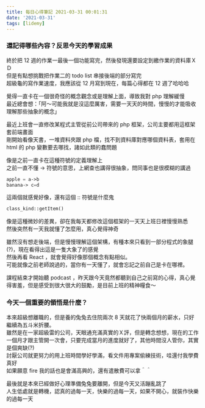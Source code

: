 ```yaml
---
title: 每日心得筆記 2021-03-31 00:01:31
date: '2021-03-31'
tags: [lidemy]
---
```


### 還記得哪些內容？反思今天的學習成果

終於把 12 週的作業一最後一個功能寫完，然後發現還要設定到繳作業的資料庫ＸＤ  
但是有點想挑戰把作業二的 todo list 串接後端的部分寫完  
超級龜的寫作業速度，我應該從 12 月寫到現在，每篇心得都在 12 週了哈哈哈

覺得一直卡在一個很奇怪的概念觀念或是理解上面，導致我對 php 理解緩慢  
最近總會想：「阿～可能我就是沒這麼厲害，需要一天天的時間，慢慢的才能吸收理解那些抽象的概念」

最近上班會一直修改某程式主管從前公司帶來的 php 框架，公司主要都用這框架套前端畫面  
剛開始看像天書，一堆資料夾跟 php 檔，找不到資料庫對應哪個資料表，套用在 html 的 php 變數要去哪找，諸如此類的蠢問題

像是之前一直卡在這種符號的定義理解上  
之前一直不懂 -> 符號的意思，上網查也講得很抽象，問同事也是很模糊的講過

```php
apple = a->b
banana-> c=d
```

這兩個就感覺好像，還有這個 :: 符號是什麼鬼

```php
class_kind::getItem()
```

像是這種微妙的差異，卻在我每天都修改這個框架的一天天上班日裡慢慢熟悉  
然後突然有一天我就懂了怎麼用，真心覺得神奇

雖然沒有想走後端，但是慢慢理解這個架構，有種本來只看到一部分程式的象腿(?)，現在看得出這是一隻大象了的感覺  
然後再看 React ，就會覺得好像那個概念有點相似。  
可能就像之前老師說過的，當你有一天懂了，就會忘記之前自己是卡在哪裡。

課程結束才開始聽 podcast ，昨天跟今天竟然都聽到自己之前寫的心得，真心覺得害羞，但是感受到很大很大的鼓勵，是目前上班的精神糧食～

### 今天一個重要的領悟是什麼？

本來超級想離職的，但是養的兔兔去住院兩次 8 天就花了快兩個月的薪水，只好繼續為五斗米折腰。  
雖然是在一家超級雷的公司，天眼通充滿真實的Ｘ評，但是轉念想想，現在的工作一個月才跟主管開一次會，只要完成當月的進度就好了，其他時間沒人管你，其實是個爽缺(?)  
討厭公司就更努力的用上班時間學好學滿，看文件用專案偷練技術，哇還付我學費真好  
如果願意 fire 我的話也是會滿高興的，還有遣散費可以拿＾＾

最後就是本來已經做好心理準備兔兔要離開，但是今天又活蹦亂跳了  
人生低處就是轉機，認真的過每一天，快樂的過每一天，如果不開心，就裝作快樂的過每一天
